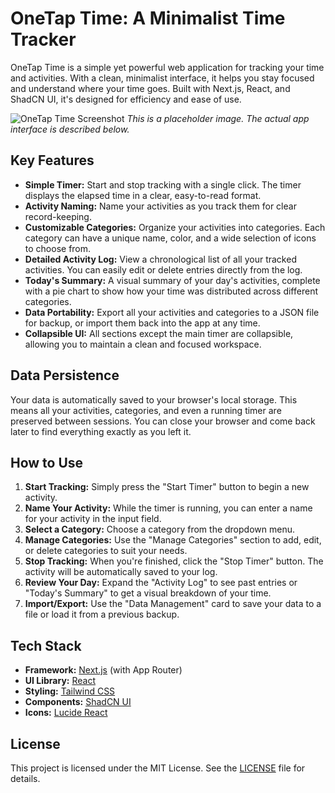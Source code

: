 # OneTap Time: A Minimalist Time Tracker

OneTap Time is a simple yet powerful web application for tracking your time and activities. With a clean, minimalist interface, it helps you stay focused and understand where your time goes. Built with Next.js, React, and ShadCN UI, it's designed for efficiency and ease of use.

![OneTap Time Screenshot](https://placehold.co/800x600.png)
*This is a placeholder image. The actual app interface is described below.*

## Key Features

- **Simple Timer:** Start and stop tracking with a single click. The timer displays the elapsed time in a clear, easy-to-read format.
- **Activity Naming:** Name your activities as you track them for clear record-keeping.
- **Customizable Categories:** Organize your activities into categories. Each category can have a unique name, color, and a wide selection of icons to choose from.
- **Detailed Activity Log:** View a chronological list of all your tracked activities. You can easily edit or delete entries directly from the log.
- **Today's Summary:** A visual summary of your day's activities, complete with a pie chart to show how your time was distributed across different categories.
- **Data Portability:** Export all your activities and categories to a JSON file for backup, or import them back into the app at any time.
- **Collapsible UI:** All sections except the main timer are collapsible, allowing you to maintain a clean and focused workspace.

## Data Persistence

Your data is automatically saved to your browser's local storage. This means all your activities, categories, and even a running timer are preserved between sessions. You can close your browser and come back later to find everything exactly as you left it.

## How to Use

1.  **Start Tracking:** Simply press the "Start Timer" button to begin a new activity.
2.  **Name Your Activity:** While the timer is running, you can enter a name for your activity in the input field.
3.  **Select a Category:** Choose a category from the dropdown menu.
4.  **Manage Categories:** Use the "Manage Categories" section to add, edit, or delete categories to suit your needs.
5.  **Stop Tracking:** When you're finished, click the "Stop Timer" button. The activity will be automatically saved to your log.
6.  **Review Your Day:** Expand the "Activity Log" to see past entries or "Today's Summary" to get a visual breakdown of your time.
7.  **Import/Export:** Use the "Data Management" card to save your data to a file or load it from a previous backup.

## Tech Stack

- **Framework:** [Next.js](https://nextjs.org/) (with App Router)
- **UI Library:** [React](https://react.dev/)
- **Styling:** [Tailwind CSS](https://tailwindcss.com/)
- **Components:** [ShadCN UI](https://ui.shadcn.com/)
- **Icons:** [Lucide React](https://lucide.dev/)

## License

This project is licensed under the MIT License. See the [LICENSE](LICENSE) file for details.
